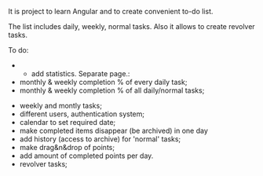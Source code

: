 It is project to learn Angular and to create convenient to-do list.

The list includes daily, weekly, normal tasks.
Also it allows to create revolver tasks.

To do:

 * - add statistics. Separate page.:
 * monthly & weekly completion % of every daily task;
 * monthly & weekly completion % of all daily/normal tasks;


- weekly and montly tasks;
- different users, authentication system;
- calendar to set required date;
- make completed items disappear (be archived) in one day
- add history (access to archive) for 'normal' tasks;
- make drag&n&drop of points;
- add amount of completed points per day.
- revolver tasks;